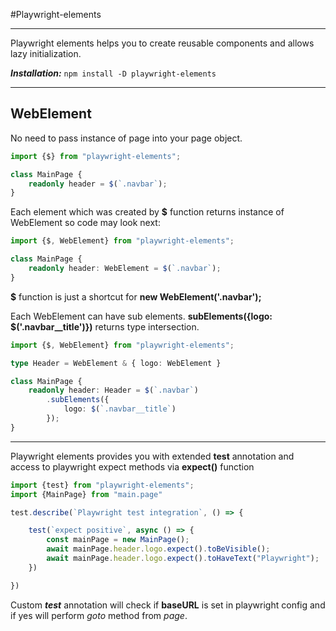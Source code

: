 #Playwright-elements
___
Playwright elements helps you to create reusable components and allows lazy initialization.

***Installation:*** `npm install -D playwright-elements`
___
## WebElement 

No need to pass instance of page into your page object. 
```ts
import {$} from "playwright-elements";

class MainPage {
    readonly header = $(`.navbar`);
}
```
Each element which was created by **$** function returns instance of WebElement so code may look next:
```ts
import {$, WebElement} from "playwright-elements";

class MainPage {
    readonly header: WebElement = $(`.navbar`);
}
```
**$** function is just a shortcut for **new WebElement('.navbar');**


Each WebElement can have sub elements. 
**subElements({logo: $('.navbar__title')})** returns type intersection.
```ts
import {$, WebElement} from "playwright-elements";

type Header = WebElement & { logo: WebElement }

class MainPage {
    readonly header: Header = $(`.navbar`)
        .subElements({
            logo: $(`.navbar__title`)
        });
}
```

___

Playwright elements provides you with extended **test** annotation 
and access to playwright expect methods via **expect()** function
```ts
import {test} from "playwright-elements";
import {MainPage} from "main.page"

test.describe(`Playwright test integration`, () => {

    test(`expect positive`, async () => {
        const mainPage = new MainPage();
        await mainPage.header.logo.expect().toBeVisible();
        await mainPage.header.logo.expect().toHaveText("Playwright");
    })

})
```
Custom ***test*** annotation will check if **baseURL** is set in playwright config 
and if yes will perform *goto* method from *page*.


```ts

```


